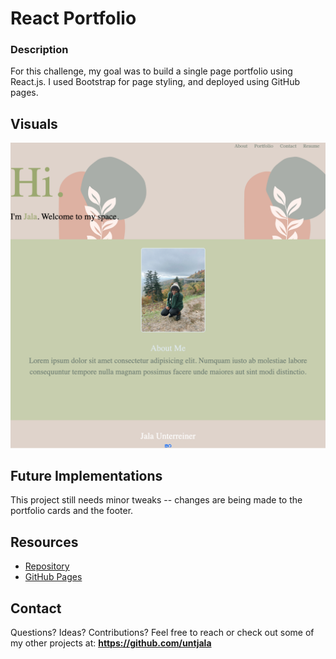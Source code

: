 # React Portfolio
### Description
For this challenge, my goal was to build a single page portfolio using React.js. I used Bootstrap for page styling, and deployed using GitHub pages.

## Visuals 
![Site](public/React-App.png)

## Future Implementations 
This project still needs minor tweaks -- changes are being made to the portfolio cards and the footer.

## Resources 
 * [Repository](https://github.com/untjala/react-portfolio)
 * [GitHub Pages](https://untjala.github.io/react-portfolio/)

## Contact
Questions? Ideas? Contributions? Feel free to reach or check out some of my other projects at: **https://github.com/untjala**